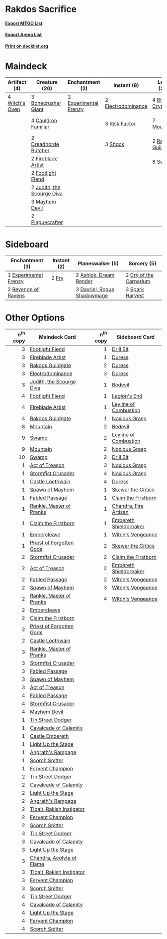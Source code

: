 # Rakdos Sacrifice

#### [Export MTGO List](../collection/Rakdos%20Sacrifice/Rakdos%20Sacrifice.txt)
#### [Export Arena List](../collection/Rakdos%20Sacrifice/Rakdos%20Sacrifice_arena.txt)
#### [Print on decklist.org](http://decklist.org/?deckmain=4%09Blood%20Crypt%0A3%09Bonecrusher%20Giant%0A4%09Cauldron%20Familiar%0A2%09Chandra,%20Acolyte%20of%20Flame%0A2%09Dreadhorde%20Butcher%0A2%09Duress%0A2%09Electrodominance%0A2%09Experimental%20Frenzy%0A2%09Fireblade%20Artist%0A2%09Footlight%20Fiend%0A2%09Judith,%20the%20Scourge%20Diva%0A3%09Mayhem%20Devil%0A7%09Mountain%0A2%09Plaguecrafter%0A2%09Rakdos%20Guildgate%0A3%09Risk%20Factor%0A3%09Shock%0A8%09Swamp%0A1%09Tibalt,%20Rakish%20Instigator%0A4%09Witch's%20Oven&deckside=2%09Ashiok,%20Dream%20Render%0A2%09Cry%20of%20the%20Carnarium%0A3%09Davriel,%20Rogue%20Shadowmage%0A1%09Experimental%20Frenzy%0A2%09Fry%0A2%09Revenge%20of%20Ravens%0A3%09Spark%20Harvest)
# Maindeck

|                                      Artifact (4)                                       |                                            Creature (20)                                            |                                        Enchantment (2)                                         |                                         Instant (8)                                         |                                          Land (21)                                          |                                           Planeswalker (3)                                           |                                   Sorcery (2)                                    |
|-----------------------------------------------------------------------------------------|-----------------------------------------------------------------------------------------------------|------------------------------------------------------------------------------------------------|---------------------------------------------------------------------------------------------|---------------------------------------------------------------------------------------------|------------------------------------------------------------------------------------------------------|----------------------------------------------------------------------------------|
|4 [Witch's Oven](http://gatherer.wizards.com/Pages/Card/Details.aspx?multiverseid=473199)|3 [Bonecrusher Giant](http://gatherer.wizards.com/Pages/Card/Details.aspx?multiverseid=473077)       |2 [Experimental Frenzy](http://gatherer.wizards.com/Pages/Card/Details.aspx?multiverseid=452849)|2 [Electrodominance](http://gatherer.wizards.com/Pages/Card/Details.aspx?multiverseid=457243)|4 [Blood Crypt](http://gatherer.wizards.com/Pages/Card/Details.aspx?multiverseid=97102)      |2 [Chandra, Acolyte of Flame](http://gatherer.wizards.com/Pages/Card/Details.aspx?multiverseid=466880)|2 [Duress](http://gatherer.wizards.com/Pages/Card/Details.aspx?multiverseid=14557)|
|                                                                                         |4 [Cauldron Familiar](http://gatherer.wizards.com/Pages/Card/Details.aspx?multiverseid=473043)       |                                                                                                |3 [Risk Factor](http://gatherer.wizards.com/Pages/Card/Details.aspx?multiverseid=452863)     |7 [Mountain](http://gatherer.wizards.com/Pages/Card/Details.aspx?multiverseid=439859)        |1 [Tibalt, Rakish Instigator](http://gatherer.wizards.com/Pages/Card/Details.aspx?multiverseid=461073)|                                                                                  |
|                                                                                         |2 [Dreadhorde Butcher](http://gatherer.wizards.com/Pages/Card/Details.aspx?multiverseid=461121)      |                                                                                                |3 [Shock](http://gatherer.wizards.com/Pages/Card/Details.aspx?multiverseid=129732)           |2 [Rakdos Guildgate](http://gatherer.wizards.com/Pages/Card/Details.aspx?multiverseid=376465)|                                                                                                      |                                                                                  |
|                                                                                         |2 [Fireblade Artist](http://gatherer.wizards.com/Pages/Card/Details.aspx?multiverseid=457316)        |                                                                                                |                                                                                             |8 [Swamp](http://gatherer.wizards.com/Pages/Card/Details.aspx?multiverseid=439858)           |                                                                                                      |                                                                                  |
|                                                                                         |2 [Footlight Fiend](http://gatherer.wizards.com/Pages/Card/Details.aspx?multiverseid=457360)         |                                                                                                |                                                                                             |                                                                                             |                                                                                                      |                                                                                  |
|                                                                                         |2 [Judith, the Scourge Diva](http://gatherer.wizards.com/Pages/Card/Details.aspx?multiverseid=457329)|                                                                                                |                                                                                             |                                                                                             |                                                                                                      |                                                                                  |
|                                                                                         |3 [Mayhem Devil](http://gatherer.wizards.com/Pages/Card/Details.aspx?multiverseid=461131)            |                                                                                                |                                                                                             |                                                                                             |                                                                                                      |                                                                                  |
|                                                                                         |2 [Plaguecrafter](http://gatherer.wizards.com/Pages/Card/Details.aspx?multiverseid=452832)           |                                                                                                |                                                                                             |                                                                                             |                                                                                                      |                                                                                  |


# Sideboard

|                                        Enchantment (3)                                         |                                  Instant (2)                                   |                                           Planeswalker (5)                                           |                                           Sorcery (5)                                           |
|------------------------------------------------------------------------------------------------|--------------------------------------------------------------------------------|------------------------------------------------------------------------------------------------------|-------------------------------------------------------------------------------------------------|
|1 [Experimental Frenzy](http://gatherer.wizards.com/Pages/Card/Details.aspx?multiverseid=452849)|2 [Fry](http://gatherer.wizards.com/Pages/Card/Details.aspx?multiverseid=466894)|2 [Ashiok, Dream Render](http://gatherer.wizards.com/Pages/Card/Details.aspx?multiverseid=461155)     |2 [Cry of the Carnarium](http://gatherer.wizards.com/Pages/Card/Details.aspx?multiverseid=457214)|
|2 [Revenge of Ravens](http://gatherer.wizards.com/Pages/Card/Details.aspx?multiverseid=473066)  |                                                                                |3 [Davriel, Rogue Shadowmage](http://gatherer.wizards.com/Pages/Card/Details.aspx?multiverseid=461010)|3 [Spark Harvest](http://gatherer.wizards.com/Pages/Card/Details.aspx?multiverseid=461032)       |


# Other Options

|*n*<sup>th</sup> copy|                                           Maindeck Card                                            |*n*<sup>th</sup> copy|                                         Sideboard Card                                          |
|--------------------:|----------------------------------------------------------------------------------------------------|--------------------:|-------------------------------------------------------------------------------------------------|
|                    3|[Footlight Fiend](http://gatherer.wizards.com/Pages/Card/Details.aspx?multiverseid=457360)          |                    1|[Drill Bit](http://gatherer.wizards.com/Pages/Card/Details.aspx?multiverseid=457217)             |
|                    3|[Fireblade Artist](http://gatherer.wizards.com/Pages/Card/Details.aspx?multiverseid=457316)         |                    1|[Duress](http://gatherer.wizards.com/Pages/Card/Details.aspx?multiverseid=14557)                 |
|                    3|[Rakdos Guildgate](http://gatherer.wizards.com/Pages/Card/Details.aspx?multiverseid=376465)         |                    2|[Duress](http://gatherer.wizards.com/Pages/Card/Details.aspx?multiverseid=14557)                 |
|                    3|[Electrodominance](http://gatherer.wizards.com/Pages/Card/Details.aspx?multiverseid=457243)         |                    3|[Duress](http://gatherer.wizards.com/Pages/Card/Details.aspx?multiverseid=14557)                 |
|                    3|[Judith, the Scourge Diva](http://gatherer.wizards.com/Pages/Card/Details.aspx?multiverseid=457329) |                    1|[Bedevil](http://gatherer.wizards.com/Pages/Card/Details.aspx?multiverseid=457301)               |
|                    4|[Footlight Fiend](http://gatherer.wizards.com/Pages/Card/Details.aspx?multiverseid=457360)          |                    1|[Legion's End](http://gatherer.wizards.com/Pages/Card/Details.aspx?multiverseid=466860)          |
|                    4|[Fireblade Artist](http://gatherer.wizards.com/Pages/Card/Details.aspx?multiverseid=457316)         |                    1|[Leyline of Combustion](http://gatherer.wizards.com/Pages/Card/Details.aspx?multiverseid=466902) |
|                    4|[Rakdos Guildgate](http://gatherer.wizards.com/Pages/Card/Details.aspx?multiverseid=376465)         |                    1|[Noxious Grasp](http://gatherer.wizards.com/Pages/Card/Details.aspx?multiverseid=466864)         |
|                    8|[Mountain](http://gatherer.wizards.com/Pages/Card/Details.aspx?multiverseid=439859)                 |                    2|[Bedevil](http://gatherer.wizards.com/Pages/Card/Details.aspx?multiverseid=457301)               |
|                    9|[Swamp](http://gatherer.wizards.com/Pages/Card/Details.aspx?multiverseid=439858)                    |                    2|[Leyline of Combustion](http://gatherer.wizards.com/Pages/Card/Details.aspx?multiverseid=466902) |
|                    9|[Mountain](http://gatherer.wizards.com/Pages/Card/Details.aspx?multiverseid=439859)                 |                    2|[Noxious Grasp](http://gatherer.wizards.com/Pages/Card/Details.aspx?multiverseid=466864)         |
|                   10|[Swamp](http://gatherer.wizards.com/Pages/Card/Details.aspx?multiverseid=439858)                    |                    2|[Drill Bit](http://gatherer.wizards.com/Pages/Card/Details.aspx?multiverseid=457217)             |
|                    1|[Act of Treason](http://gatherer.wizards.com/Pages/Card/Details.aspx?multiverseid=442107)           |                    3|[Noxious Grasp](http://gatherer.wizards.com/Pages/Card/Details.aspx?multiverseid=466864)         |
|                    1|[Stormfist Crusader](http://gatherer.wizards.com/Pages/Card/Details.aspx?multiverseid=473165)       |                    4|[Noxious Grasp](http://gatherer.wizards.com/Pages/Card/Details.aspx?multiverseid=466864)         |
|                    1|[Castle Locthwain](http://gatherer.wizards.com/Pages/Card/Details.aspx?multiverseid=473203)         |                    4|[Duress](http://gatherer.wizards.com/Pages/Card/Details.aspx?multiverseid=14557)                 |
|                    1|[Spawn of Mayhem](http://gatherer.wizards.com/Pages/Card/Details.aspx?multiverseid=457229)          |                    1|[Skewer the Critics](http://gatherer.wizards.com/Pages/Card/Details.aspx?multiverseid=457259)    |
|                    1|[Fabled Passage](http://gatherer.wizards.com/Pages/Card/Details.aspx?multiverseid=473206)           |                    1|[Claim the Firstborn](http://gatherer.wizards.com/Pages/Card/Details.aspx?multiverseid=473080)   |
|                    1|[Rankle, Master of Pranks](http://gatherer.wizards.com/Pages/Card/Details.aspx?multiverseid=473063) |                    1|[Chandra, Fire Artisan](http://gatherer.wizards.com/Pages/Card/Details.aspx?multiverseid=461046) |
|                    1|[Claim the Firstborn](http://gatherer.wizards.com/Pages/Card/Details.aspx?multiverseid=473080)      |                    1|[Embereth Shieldbreaker](http://gatherer.wizards.com/Pages/Card/Details.aspx?multiverseid=473084)|
|                    1|[Embercleave](http://gatherer.wizards.com/Pages/Card/Details.aspx?multiverseid=473082)              |                    1|[Witch's Vengeance](http://gatherer.wizards.com/Pages/Card/Details.aspx?multiverseid=473073)     |
|                    1|[Priest of Forgotten Gods](http://gatherer.wizards.com/Pages/Card/Details.aspx?multiverseid=457227) |                    2|[Skewer the Critics](http://gatherer.wizards.com/Pages/Card/Details.aspx?multiverseid=457259)    |
|                    2|[Stormfist Crusader](http://gatherer.wizards.com/Pages/Card/Details.aspx?multiverseid=473165)       |                    2|[Claim the Firstborn](http://gatherer.wizards.com/Pages/Card/Details.aspx?multiverseid=473080)   |
|                    2|[Act of Treason](http://gatherer.wizards.com/Pages/Card/Details.aspx?multiverseid=442107)           |                    2|[Embereth Shieldbreaker](http://gatherer.wizards.com/Pages/Card/Details.aspx?multiverseid=473084)|
|                    2|[Fabled Passage](http://gatherer.wizards.com/Pages/Card/Details.aspx?multiverseid=473206)           |                    2|[Witch's Vengeance](http://gatherer.wizards.com/Pages/Card/Details.aspx?multiverseid=473073)     |
|                    2|[Spawn of Mayhem](http://gatherer.wizards.com/Pages/Card/Details.aspx?multiverseid=457229)          |                    3|[Witch's Vengeance](http://gatherer.wizards.com/Pages/Card/Details.aspx?multiverseid=473073)     |
|                    2|[Rankle, Master of Pranks](http://gatherer.wizards.com/Pages/Card/Details.aspx?multiverseid=473063) |                    4|[Witch's Vengeance](http://gatherer.wizards.com/Pages/Card/Details.aspx?multiverseid=473073)     |
|                    2|[Embercleave](http://gatherer.wizards.com/Pages/Card/Details.aspx?multiverseid=473082)              |                     |                                                                                                 |
|                    2|[Claim the Firstborn](http://gatherer.wizards.com/Pages/Card/Details.aspx?multiverseid=473080)      |                     |                                                                                                 |
|                    2|[Priest of Forgotten Gods](http://gatherer.wizards.com/Pages/Card/Details.aspx?multiverseid=457227) |                     |                                                                                                 |
|                    2|[Castle Locthwain](http://gatherer.wizards.com/Pages/Card/Details.aspx?multiverseid=473203)         |                     |                                                                                                 |
|                    3|[Rankle, Master of Pranks](http://gatherer.wizards.com/Pages/Card/Details.aspx?multiverseid=473063) |                     |                                                                                                 |
|                    3|[Stormfist Crusader](http://gatherer.wizards.com/Pages/Card/Details.aspx?multiverseid=473165)       |                     |                                                                                                 |
|                    3|[Fabled Passage](http://gatherer.wizards.com/Pages/Card/Details.aspx?multiverseid=473206)           |                     |                                                                                                 |
|                    3|[Spawn of Mayhem](http://gatherer.wizards.com/Pages/Card/Details.aspx?multiverseid=457229)          |                     |                                                                                                 |
|                    3|[Act of Treason](http://gatherer.wizards.com/Pages/Card/Details.aspx?multiverseid=442107)           |                     |                                                                                                 |
|                    4|[Fabled Passage](http://gatherer.wizards.com/Pages/Card/Details.aspx?multiverseid=473206)           |                     |                                                                                                 |
|                    4|[Stormfist Crusader](http://gatherer.wizards.com/Pages/Card/Details.aspx?multiverseid=473165)       |                     |                                                                                                 |
|                    4|[Mayhem Devil](http://gatherer.wizards.com/Pages/Card/Details.aspx?multiverseid=461131)             |                     |                                                                                                 |
|                    1|[Tin Street Dodger](http://gatherer.wizards.com/Pages/Card/Details.aspx?multiverseid=457264)        |                     |                                                                                                 |
|                    1|[Cavalcade of Calamity](http://gatherer.wizards.com/Pages/Card/Details.aspx?multiverseid=457239)    |                     |                                                                                                 |
|                    1|[Castle Embereth](http://gatherer.wizards.com/Pages/Card/Details.aspx?multiverseid=473201)          |                     |                                                                                                 |
|                    1|[Light Up the Stage](http://gatherer.wizards.com/Pages/Card/Details.aspx?multiverseid=457251)       |                     |                                                                                                 |
|                    1|[Angrath's Rampage](http://gatherer.wizards.com/Pages/Card/Details.aspx?multiverseid=461112)        |                     |                                                                                                 |
|                    1|[Scorch Spitter](http://gatherer.wizards.com/Pages/Card/Details.aspx?multiverseid=466913)           |                     |                                                                                                 |
|                    1|[Fervent Champion](http://gatherer.wizards.com/Pages/Card/Details.aspx?multiverseid=473086)         |                     |                                                                                                 |
|                    2|[Tin Street Dodger](http://gatherer.wizards.com/Pages/Card/Details.aspx?multiverseid=457264)        |                     |                                                                                                 |
|                    2|[Cavalcade of Calamity](http://gatherer.wizards.com/Pages/Card/Details.aspx?multiverseid=457239)    |                     |                                                                                                 |
|                    2|[Light Up the Stage](http://gatherer.wizards.com/Pages/Card/Details.aspx?multiverseid=457251)       |                     |                                                                                                 |
|                    2|[Angrath's Rampage](http://gatherer.wizards.com/Pages/Card/Details.aspx?multiverseid=461112)        |                     |                                                                                                 |
|                    2|[Tibalt, Rakish Instigator](http://gatherer.wizards.com/Pages/Card/Details.aspx?multiverseid=461073)|                     |                                                                                                 |
|                    2|[Fervent Champion](http://gatherer.wizards.com/Pages/Card/Details.aspx?multiverseid=473086)         |                     |                                                                                                 |
|                    2|[Scorch Spitter](http://gatherer.wizards.com/Pages/Card/Details.aspx?multiverseid=466913)           |                     |                                                                                                 |
|                    3|[Tin Street Dodger](http://gatherer.wizards.com/Pages/Card/Details.aspx?multiverseid=457264)        |                     |                                                                                                 |
|                    3|[Cavalcade of Calamity](http://gatherer.wizards.com/Pages/Card/Details.aspx?multiverseid=457239)    |                     |                                                                                                 |
|                    3|[Light Up the Stage](http://gatherer.wizards.com/Pages/Card/Details.aspx?multiverseid=457251)       |                     |                                                                                                 |
|                    3|[Chandra, Acolyte of Flame](http://gatherer.wizards.com/Pages/Card/Details.aspx?multiverseid=466880)|                     |                                                                                                 |
|                    3|[Tibalt, Rakish Instigator](http://gatherer.wizards.com/Pages/Card/Details.aspx?multiverseid=461073)|                     |                                                                                                 |
|                    3|[Fervent Champion](http://gatherer.wizards.com/Pages/Card/Details.aspx?multiverseid=473086)         |                     |                                                                                                 |
|                    3|[Scorch Spitter](http://gatherer.wizards.com/Pages/Card/Details.aspx?multiverseid=466913)           |                     |                                                                                                 |
|                    4|[Tin Street Dodger](http://gatherer.wizards.com/Pages/Card/Details.aspx?multiverseid=457264)        |                     |                                                                                                 |
|                    4|[Cavalcade of Calamity](http://gatherer.wizards.com/Pages/Card/Details.aspx?multiverseid=457239)    |                     |                                                                                                 |
|                    4|[Light Up the Stage](http://gatherer.wizards.com/Pages/Card/Details.aspx?multiverseid=457251)       |                     |                                                                                                 |
|                    4|[Fervent Champion](http://gatherer.wizards.com/Pages/Card/Details.aspx?multiverseid=473086)         |                     |                                                                                                 |
|                    4|[Scorch Spitter](http://gatherer.wizards.com/Pages/Card/Details.aspx?multiverseid=466913)           |                     |                                                                                                 |

